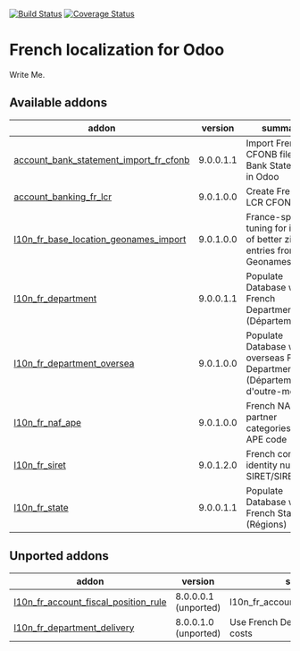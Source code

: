 [![Build Status](https://travis-ci.org/OCA/l10n-france.svg?branch=9.0)](https://travis-ci.org/OCA/l10n-france)
[![Coverage Status](https://coveralls.io/repos/OCA/l10n-france/badge.png?branch=9.0)](https://coveralls.io/r/OCA/l10n-france?branch=9.0)


French localization for Odoo
============================

Write Me. 

[//]: # (addons)
Available addons
----------------
addon | version | summary
--- | --- | ---
[account_bank_statement_import_fr_cfonb](account_bank_statement_import_fr_cfonb/) | 9.0.0.1.1 | Import French CFONB files as Bank Statements in Odoo
[account_banking_fr_lcr](account_banking_fr_lcr/) | 9.0.1.0.0 | Create French LCR CFONB files
[l10n_fr_base_location_geonames_import](l10n_fr_base_location_geonames_import/) | 9.0.1.0.0 | France-specific tuning for import of better zip entries from Geonames
[l10n_fr_department](l10n_fr_department/) | 9.0.0.1.1 | Populate Database with French Departments (Départements)
[l10n_fr_department_oversea](l10n_fr_department_oversea/) | 9.0.1.0.0 | Populate Database with overseas French Departments (Départements d'outre-mer)
[l10n_fr_naf_ape](l10n_fr_naf_ape/) | 9.0.1.0.0 | French NAF partner categories and APE code
[l10n_fr_siret](l10n_fr_siret/) | 9.0.1.2.0 | French company identity numbers SIRET/SIREN/NIC
[l10n_fr_state](l10n_fr_state/) | 9.0.0.1.1 | Populate Database with French States (Régions)

Unported addons
---------------
addon | version | summary
--- | --- | ---
[l10n_fr_account_fiscal_position_rule](l10n_fr_account_fiscal_position_rule/) | 8.0.0.0.1 (unported) | l10n_fr_account_fiscal_position_rule
[l10n_fr_department_delivery](l10n_fr_department_delivery/) | 8.0.0.1.0 (unported) | Use French Departments in delivery costs

[//]: # (end addons)
